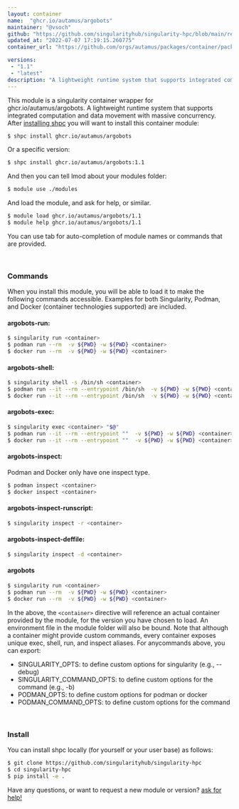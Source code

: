 ```yaml
---
layout: container
name:  "ghcr.io/autamus/argobots"
maintainer: "@vsoch"
github: "https://github.com/singularityhub/singularity-hpc/blob/main/registry/ghcr.io/autamus/argobots/container.yaml"
updated_at: "2022-07-07 17:19:15.260775"
container_url: "https://github.com/orgs/autamus/packages/container/package/argobots"

versions:
 - "1.1"
 - "latest"
description: "A lightweight runtime system that supports integrated computation and data movement with massive concurrency."
---
```


This module is a singularity container wrapper for ghcr.io/autamus/argobots.
A lightweight runtime system that supports integrated computation and data movement with massive concurrency.
After [installing shpc](#install) you will want to install this container module:


```bash
$ shpc install ghcr.io/autamus/argobots
```

Or a specific version:

```bash
$ shpc install ghcr.io/autamus/argobots:1.1
```

And then you can tell lmod about your modules folder:

```bash
$ module use ./modules
```

And load the module, and ask for help, or similar.

```bash
$ module load ghcr.io/autamus/argobots/1.1
$ module help ghcr.io/autamus/argobots/1.1
```

You can use tab for auto-completion of module names or commands that are provided.

<br>

### Commands

When you install this module, you will be able to load it to make the following commands accessible.
Examples for both Singularity, Podman, and Docker (container technologies supported) are included.

#### argobots-run:

```bash
$ singularity run <container>
$ podman run --rm  -v ${PWD} -w ${PWD} <container>
$ docker run --rm  -v ${PWD} -w ${PWD} <container>
```

#### argobots-shell:

```bash
$ singularity shell -s /bin/sh <container>
$ podman run --it --rm --entrypoint /bin/sh  -v ${PWD} -w ${PWD} <container>
$ docker run --it --rm --entrypoint /bin/sh  -v ${PWD} -w ${PWD} <container>
```

#### argobots-exec:

```bash
$ singularity exec <container> "$@"
$ podman run --it --rm --entrypoint ""  -v ${PWD} -w ${PWD} <container> "$@"
$ docker run --it --rm --entrypoint ""  -v ${PWD} -w ${PWD} <container> "$@"
```

#### argobots-inspect:

Podman and Docker only have one inspect type.

```bash
$ podman inspect <container>
$ docker inspect <container>
```

#### argobots-inspect-runscript:

```bash
$ singularity inspect -r <container>
```

#### argobots-inspect-deffile:

```bash
$ singularity inspect -d <container>
```



#### argobots

```bash
$ singularity run <container>
$ podman run --rm  -v ${PWD} -w ${PWD} <container>
$ docker run --rm  -v ${PWD} -w ${PWD} <container>
```


In the above, the `<container>` directive will reference an actual container provided
by the module, for the version you have chosen to load. An environment file in the
module folder will also be bound. Note that although a container
might provide custom commands, every container exposes unique exec, shell, run, and
inspect aliases. For anycommands above, you can export:

 - SINGULARITY_OPTS: to define custom options for singularity (e.g., --debug)
 - SINGULARITY_COMMAND_OPTS: to define custom options for the command (e.g., -b)
 - PODMAN_OPTS: to define custom options for podman or docker
 - PODMAN_COMMAND_OPTS: to define custom options for the command

<br>
  
### Install

You can install shpc locally (for yourself or your user base) as follows:

```bash
$ git clone https://github.com/singularityhub/singularity-hpc
$ cd singularity-hpc
$ pip install -e .
```

Have any questions, or want to request a new module or version? [ask for help!](https://github.com/singularityhub/singularity-hpc/issues)